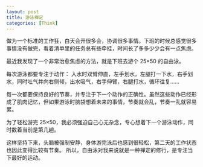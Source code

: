 ```yaml
---
layout: post
title: 游泳禅定
categories: [Think]
---
```


做为一个标准的工作狂，白天会开很多会，协调很多事情。下班的时候总感觉很多事情没有做完，看着清单里的任务总有些牵挂，时间长了多多少少会有一点焦虑。

最近我发现了一个非常治愈焦虑的方法，就是下班去游个 25×50 的自由泳。

每次游泳都要专注于动作：
入水时双臂伸直，左手划水，左腿打一下水，右手划水，同时吐气并向右侧倾，出水吸气，右手伸臂，右腿打水，循环往复……  

每一次都要保持良好的节奏，并专注于下一个动作的正确性。虽然这些动作已经形成了肌肉记忆，但如果游泳时脑袋想着未来的事情，节奏就会乱，节奏一乱就容易累。

为了轻松游完 25×50，我必须强迫自己心无杂念，专心想着下一个游泳动作，同时数着当前是第几趟。  

这样坚持下来，头脑被强制安静，身体游完泳后也感到很轻松，第二天的工作状态也因此变得比较有节奏。 所以，自由泳对我来说就是一种禅定的修行，是专注当下最好的运动。

